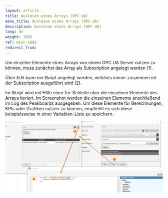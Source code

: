 ```yaml
---
layout: article
title: Auslesen eines Arrays (OPC UA)
menu_title: Auslesen eines Arrays (OPC UA)
description: Auslesen eines Arrays (OPC UA)
lang: de
weight: 1002
ref: misc-1002
redirect_from:
---
```


Um einzelne Elemente eines Arrays von einem OPC UA Server nutzen zu können, muss zunächst das Array als Subscription angelegt werden (1).

Über Edit kann ein Skript angelegt werden, welches immer zusammen mt der Subscription ausgeführt wird (2).

Im Skript wird mit Hilfe einer for-Schleife über die einzelnen Elemente des Arrays iteriert.
Im Screenshot werden die einzelnen Elemente anschließend im Log des Peakboards ausgegeben.
Um diese Elemente für Berechnungen, KPIs oder Grafiken nutzen zu können, empfiehlt es sich diese beispielsweise in einer Variablen-Liste zu speichern.

![img01](/assets/images/misc/ArrayOPCUA/img01.png)
